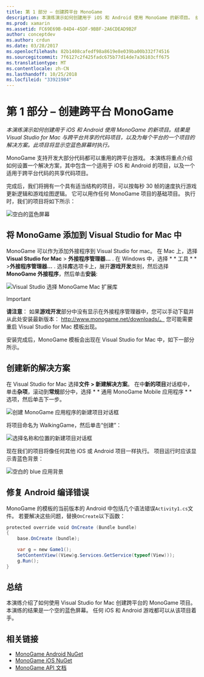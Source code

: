 ```yaml
---
title: 第 1 部分 – 创建跨平台 MonoGame
description: 本演练演示如何创建用于 iOS 和 Android 使用 MonoGame 的新项目。 结果是 Visual Studio for Mac 与跨平台共享的代码项目，以及为每个平台的一个项目的解决方案。 此项目将显示空蓝色屏幕时执行。
ms.prod: xamarin
ms.assetid: FC69E69B-04D4-45DF-9BBF-2A6CDEAD9B2F
author: conceptdev
ms.author: crdun
ms.date: 03/28/2017
ms.openlocfilehash: 82b1408cafedf98a8619e8e039ba00b332f74516
ms.sourcegitcommit: 7f6127c2f425fadc675b77d14de7a36103cff675
ms.translationtype: MT
ms.contentlocale: zh-CN
ms.lasthandoff: 10/25/2018
ms.locfileid: "33921984"
---
```

# <a name="part-1--creating-a-cross-platform-monogame"></a>第 1 部分 – 创建跨平台 MonoGame

_本演练演示如何创建用于 iOS 和 Android 使用 MonoGame 的新项目。结果是 Visual Studio for Mac 与跨平台共享的代码项目，以及为每个平台的一个项目的解决方案。此项目将显示空蓝色屏幕时执行。_

MonoGame 支持开发大部分代码都可以重用的跨平台游戏。 本演练将重点介绍如何设置一个解决方案，其中包含一个适用于 iOS 和 Android 的项目，以及一个适用于跨平台代码的共享代码项目。

完成后，我们将拥有一个具有适当结构的项目，可以按每秒 30 帧的速度执行游戏更新逻辑和游戏绘图逻辑。 它可以用作任何 MonoGame 项目的基础项目。 执行时，我们的项目将如下所示：

![空白的蓝色屏幕](part1-images/image1.png)

## <a name="adding-monogame-to-visual-studio-for-mac"></a>将 MonoGame 添加到 Visual Studio for Mac 中

MonoGame 可以作为添加外接程序到 Visual Studio for mac。 在 Mac 上，选择**Visual Studio for Mac** > **外接程序管理器...** . 在 Windows 中，选择 * * 工具 * * >**外接程序管理器...** . 选择**库**选项卡上，展开**游戏开发**类别，然后选择**MonoGame 外接程序**，然后单击**安装**:

![Visual Studio 选择 MonoGame Mac 扩展库](part1-images/image2.png)

> [!IMPORTANT]
> **请注意**： 如果**游戏开发**部分中没有显示在外接程序管理器中，您可以手动下载并从此处安装最新版本： http://www.monogame.net/downloads/。 您可能需要重启 Visual Studio for Mac 模板出现。

安装完成后，MonoGame 模板会出现在 Visual Studio for Mac 中，如下一部分所示。

## <a name="creating-a-new-solution"></a>创建新的解决方案

在 Visual Studio for Mac 选择**文件 > 新建解决方案**。 在中**新的项目**对话框中，单击**杂项**，滚动到**常规**部分中，选择 * * 通用 MonoGame Mobile 应用程序 * * 选项，然后单击下一步。

![创建 MonoGame 应用程序的新建项目对话框](part1-images/image3.png)

将项目命名为 WalkingGame，然后单击“创建”：

![选择名称和位置的新建项目对话框](part1-images/image4.png)

现在我们的项目将像任何其他 iOS 或 Android 项目一样执行。 项目运行时应该显示青蓝色背景：

![空白的 blue 应用背景](part1-images/image5.png)

## <a name="fixing-android-compile-errors"></a>修复 Android 编译错误

MonoGame 的模板的当前版本的 Android 中包括几个语法错误`Activity1.cs`文件。 若要解决这些问题，替换`OnCreate`以下函数：

```csharp
protected override void OnCreate (Bundle bundle)
{
    base.OnCreate (bundle);

    var g = new Game1();
    SetContentView((View)g.Services.GetService(typeof(View)));
    g.Run();
}
```

## <a name="summary"></a>总结

本演练介绍了如何使用 Visual Studio for Mac 创建跨平台的 MonoGame 项目。 本演练的结果是一个空的蓝色屏幕。 任何 iOS 和 Android 游戏都可以从该项目着手。

## <a name="related-links"></a>相关链接

- [MonoGame Android NuGet](https://www.nuget.org/packages/MonoGame.Framework.Android/)
- [MonoGame iOS NuGet](https://www.nuget.org/packages/MonoGame.Framework.iOS/)
- [MonoGame API 文档](http://www.monogame.net/documentation/?page=main)
